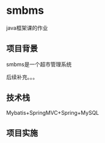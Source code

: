 # smbms
java框架课的作业

## 项目背景

smbms是一个超市管理系统

后续补充。。。

## 技术栈

Mybatis+SpringMVC+Spring+MySQL


## 项目实施


